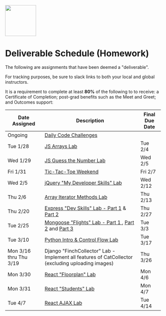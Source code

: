 <img src="https://i.imgur.com/2y0Lyzy.png" height="100">

# Deliverable Schedule (Homework)

The following are assignments that have been deemed a "deliverable".

For tracking purposes, be sure to slack links to both your local and global instructors.

It is a requirement to complete at least **80%** of the following to to receive: a Certificate of Completion; post-grad benefits such as the Meet and Greet; and Outcomes support:

|Date Assigned|Description| Final Due Date |
|---|---|---|
|Ongoing|[Daily Code Challenges](https://git.generalassemb.ly/SEI-CC/daily-js-code-challenges)| |
|Tue 1/28|[JS Arrays Lab](https://git.generalassemb.ly/SEI-CC/SEI-CC-7/blob/master/work/w01/d2/04-js-arrays-lab.md)| Tue 2/4 |
|Wed 1/29|[JS Guess the Number Lab](https://git.generalassemb.ly/SEI-CC/SEI-CC-7/blob/master/work/w01/d3/04-js-objects-lab.md)| Wed 2/5 |
|Fri 1/31|[Tic-Tac-Toe Weekend](https://git.generalassemb.ly/SEI-CC/SEI-CC-7/tree/master/work/w01/d5/tic-tac-toe-weekend)| Fri 2/7 |
|Wed 2/5|[jQuery "My Developer Skills" Lab](https://git.generalassemb.ly/SEI-CC/SEI-CC-7/blob/master/work/w02/d3/04-jquery-lab.md)| Wed 2/12 |
|Thu 2/6|[Array Iterator Methods Lab](https://git.generalassemb.ly/SEI-CC/SEI-CC-7/blob/master/work/w02/d4/02b-array-methods-lab.md)| Thu 2/13 |
|Thu 2/20|[Express "Dev Skills" Lab - Part 1](https://git.generalassemb.ly/SEI-CC/SEI-CC-7/blob/master/work/w04/d2/03-04-dev-skills-lab-part-1.md) & [Part 2](https://git.generalassemb.ly/SEI-CC/SEI-CC-7/blob/master/work/w04/d4/04-dev-skills-lab-part-2.md)| Thu 2/27 |
|Tue 2/25|[Mongoose "Flights" Lab - Part 1 ](https://git.generalassemb.ly/SEI-CC/SEI-CC-7/blob/master/work/w04/d5/04-mongoose-flights-lab-part-1.md), [Part 2](https://git.generalassemb.ly/SEI-CC/SEI-CC-7/blob/master/work/w05/d1/03-04-mongoose-flights-lab-part-2.md) and [Part 3](https://git.generalassemb.ly/SEI-CC/SEI-CC-7/blob/master/work/w05/d2/mongoose-flights-lab-part-3.md)| Tue 3/3 |
|Tue 3/10|[Python Intro & Control Flow Lab](https://git.generalassemb.ly/SEI-CC/SEI-CC-7/tree/master/work/w07/d2/03-control-flow-lab)| Tue 3/17 |
|Mon 3/16 thru Thu 3/19|Django "FinchCollector" Lab - Implement all features of CatCollector (excluding uploading images)| Thu 3/26 |
|Mon 3/30| [React "Floorplan" Lab](https://git.generalassemb.ly/SEI-CC/SEI-CC-7/blob/master/work/w10/d1/04-react-floorplan-lab.md) | Mon 4/6 |
|Mon 3/31| [React "Students" Lab](https://git.generalassemb.ly/SEI-CC/SEI-CC-7/blob/master/work/w10/d2/04-react-students-lab.md) | Mon 4/7 |
|Tue 4/7| [React AJAX Lab](https://git.generalassemb.ly/SEI-CC/SEI-CC-7/tree/master/work/w11/d2/04-react-ajax-lab) | Tue 4/14 |


